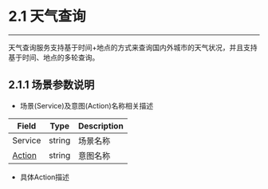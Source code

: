 # 2.1 天气查询

---

天气查询服务支持基于时间+地点的方式来查询国内外城市的天气状况，并且支持基于时间、地点的多轮查询。

## 2.1.1 场景参数说明

* 场景\(Service\)及意图\(Action\)名称相关描述

| Field | Type | Description |
| --- | --- | --- |
| Service | string | 场景名称 |
| [Action](http://ros.ai) | string | 意图名称 |

* 具体Action描述

